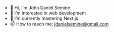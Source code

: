 - 👋 Hi, I’m John Daniel Semine
- 👀 I’m interested in web development
- 🌱 I’m currently mastering Next.js 
- 📫 How to reach me: jdanielsemine@gmail.com
